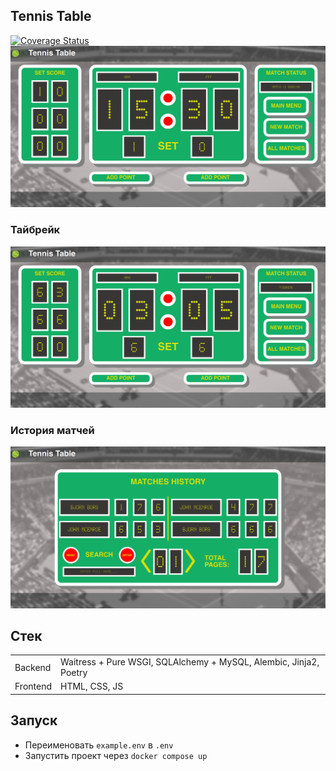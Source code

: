 ## Tennis Table
[![Coverage Status](https://coveralls.io/repos/github/Brokiloene/tennis-table/badge.svg?branch=develop)](https://coveralls.io/github/Brokiloene/tennis-table?branch=develop)
![](./docs/match.png)
### Тайбрейк
![](./docs/tiebreak.png)
### История матчей
![](./docs/matches_history.png)

## Стек
|||
|-|-|
|Backend|Waitress + Pure WSGI, SQLAlchemy + MySQL, Alembic, Jinja2, Poetry|
|Frontend|HTML, CSS, JS|

## Запуск
+ Переименовать `example.env` в `.env`
+ Запустить проект через `docker compose up`
